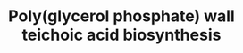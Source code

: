 ---
annotations:
- id: PW:0000002
  parent: classic metabolic pathway
  type: Pathway Ontology
  value: classic metabolic pathway
authors:
- DeSl
- Egonw
- Andra
- MaintBot
- Eweitz
- AlexanderPico
- Larsgw
citedin: ''
communities: []
description: Teichoic acids serve several roles in the cell. They serve as reservoirs
  of phosphates that can be mobilized when phosphate becomes limiting. Being anionic,
  they are scavengers of cations (in particular Mg²⁺), and may create a pH gradient
  across the wall by sequestering the protons expelled through the cytoplasmic membrane.
  In addition, lipoteichoic acids are the main source of the hydrophobicity of the
  cell envelope, and may contribute to its adhesiveness. Teichoic acids are also immunogenic,
  and can be considered the Gram-positive equivalent of the Gram-negative lipopolysaccharides.
last-edited: 2024-03-16
ndex: null
organisms:
- Saccharomyces cerevisiae
redirect_from:
- /index.php/Pathway:WP4162
- /instance/WP4162
- /instance/WP4162_r129256
revision: r129256
schema-jsonld:
- '@context': https://schema.org/
  '@id': https://wikipathways.github.io/pathways/WP4162.html
  '@type': Dataset
  creator:
    '@type': Organization
    name: WikiPathways
  description: Teichoic acids serve several roles in the cell. They serve as reservoirs
    of phosphates that can be mobilized when phosphate becomes limiting. Being anionic,
    they are scavengers of cations (in particular Mg²⁺), and may create a pH gradient
    across the wall by sequestering the protons expelled through the cytoplasmic membrane.
    In addition, lipoteichoic acids are the main source of the hydrophobicity of the
    cell envelope, and may contribute to its adhesiveness. Teichoic acids are also
    immunogenic, and can be considered the Gram-positive equivalent of the Gram-negative
    lipopolysaccharides.
  keywords:
  - ((2-Glc)Gro-P)n Gro-P-ManNac-GlcNAc-PP-undecaprenol
  - (Gro-P)n Gro-P-ManNac-GlcNAc-PP-undecaprenol
  - 2 H+
  - 2-O-D-alanyl-1-O-phosphatidylglycerol
  - ADP
  - AMP
  - ATP
  - Bs-dltA
  - Bs-dltB
  - Bs-dltD
  - Bs-mnaA
  - Bs-tagA
  - Bs-tagB
  - Bs-tagD
  - Bs-tagE
  - Bs-tagF
  - Bs-tagH + Bs-tagG
  - Bs-tagO
  - Bs-tagV + Bs-tagU + Bs-tagT
  - CDP-glycerol
  - CMP
  - CMP (n)
  - CTP
  - D-alanine
  - Gro-P-ManNac-GlcNAc-PP-undecaprenol
  - H+
  - H2O
  - ManNAc-GlcNAc-PP-undecaprenol
  - N-acetyl-alpha-D-glucosaminyldiphospho-ditrans,octacis-undecaprenol
  - UDP
  - UDP-N-acety-alpha-D-glucosamide
  - UDP-N-acetyl-alpha-D-mannosamine
  - UDP-alpha-D-glucose (n)
  - UMP
  - a D-alanyl-carrier protein
  - a peptidoglycan-major wall teichoic acid complex
  - a polyisoprenyl-major wall techoic acid
  - an L-1-phosphatidyl-sn-glycerol
  - 'di-trans,octa-cis-undecaprenyl diphosphate '
  - di-trans,octa-cis-undecaprenyl phosphate
  - 'di-trans,octa-cis-undecaprenyl phosphate '
  - diphosphate
  - ditrans,octacis-undecaprenyldiphospho-[(N-acetyl-beta-D-glucosaminyl)-(1,4-)]-N-acetyl-alpha-D-muramoyl-L-alanyl-gamma-D-glutamyl-meso-2,6-diaminopimeloyl-D-alanyl-D-alanine
  - phosphate
  - sn-glycerol-3-phosphate
  license: CC0
  name: Poly(glycerol phosphate) wall teichoic acid biosynthesis
seo: CreativeWork
title: Poly(glycerol phosphate) wall teichoic acid biosynthesis
wpid: WP4162
---